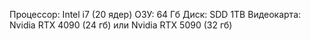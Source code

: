 

Процессор: Intel i7 (20 ядер)
ОЗУ: 64 Гб
Диск: SDD 1TB
Видеокарта: Nvidia RTX 4090 (24 гб) или Nvidia RTX 5090 (32 гб) 

